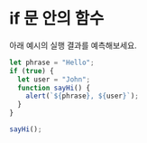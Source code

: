 # if 문 안의 함수

아래 예시의 실행 결과를 예측해보세요.

```js run
let phrase = "Hello";
if (true) {
  let user = "John";
  function sayHi() {
    alert(`${phrase}, ${user}`);
  }
}

sayHi();

```
